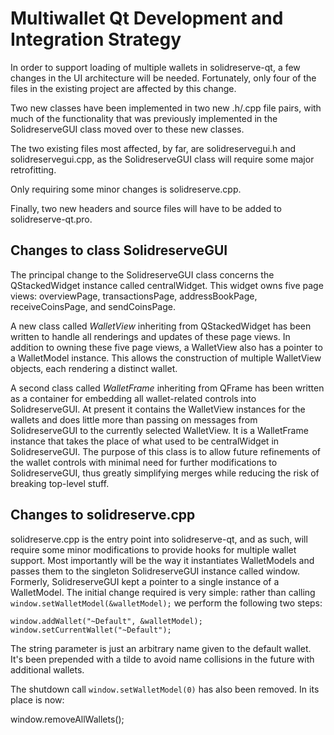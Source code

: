 Multiwallet Qt Development and Integration Strategy
===================================================

In order to support loading of multiple wallets in solidreserve-qt, a few changes in the UI architecture will be needed.
Fortunately, only four of the files in the existing project are affected by this change.

Two new classes have been implemented in two new .h/.cpp file pairs, with much of the functionality that was previously
implemented in the SolidreserveGUI class moved over to these new classes.

The two existing files most affected, by far, are solidreservegui.h and solidreservegui.cpp, as the SolidreserveGUI class will require
some major retrofitting.

Only requiring some minor changes is solidreserve.cpp.

Finally, two new headers and source files will have to be added to solidreserve-qt.pro.

Changes to class SolidreserveGUI
---------------------------
The principal change to the SolidreserveGUI class concerns the QStackedWidget instance called centralWidget.
This widget owns five page views: overviewPage, transactionsPage, addressBookPage, receiveCoinsPage, and sendCoinsPage.

A new class called *WalletView* inheriting from QStackedWidget has been written to handle all renderings and updates of
these page views. In addition to owning these five page views, a WalletView also has a pointer to a WalletModel instance.
This allows the construction of multiple WalletView objects, each rendering a distinct wallet.

A second class called *WalletFrame* inheriting from QFrame has been written as a container for embedding all wallet-related
controls into SolidreserveGUI. At present it contains the WalletView instances for the wallets and does little more than passing on messages
from SolidreserveGUI to the currently selected WalletView. It is a WalletFrame instance
that takes the place of what used to be centralWidget in SolidreserveGUI. The purpose of this class is to allow future
refinements of the wallet controls with minimal need for further modifications to SolidreserveGUI, thus greatly simplifying
merges while reducing the risk of breaking top-level stuff.

Changes to solidreserve.cpp
----------------------
solidreserve.cpp is the entry point into solidreserve-qt, and as such, will require some minor modifications to provide hooks for
multiple wallet support. Most importantly will be the way it instantiates WalletModels and passes them to the
singleton SolidreserveGUI instance called window. Formerly, SolidreserveGUI kept a pointer to a single instance of a WalletModel.
The initial change required is very simple: rather than calling `window.setWalletModel(&walletModel);` we perform the
following two steps:

	window.addWallet("~Default", &walletModel);
	window.setCurrentWallet("~Default");

The string parameter is just an arbitrary name given to the default wallet. It's been prepended with a tilde to avoid name collisions in the future with additional wallets.

The shutdown call `window.setWalletModel(0)` has also been removed. In its place is now:

window.removeAllWallets();
